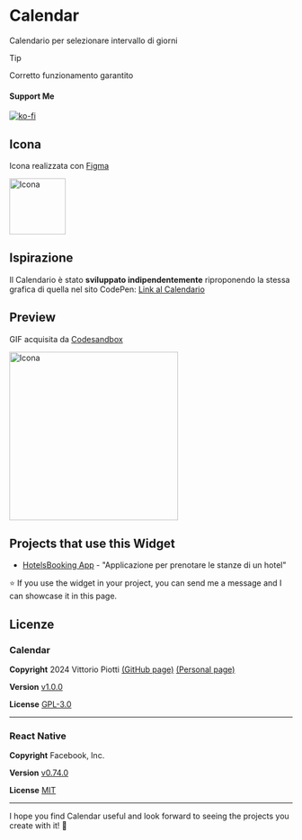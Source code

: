 # Calendar



Calendario per selezionare intervallo di giorni 


> [!TIP]
> Corretto funzionamento garantito

#### Support Me


[![ko-fi](https://ko-fi.com/img/githubbutton_sm.svg)](https://ko-fi.com/P5P012BC8U)

## Icona

Icona realizzata con [Figma](https://www.figma.com)

<img src="https://github.com/vittorioPiotti/Calendario-React-Native/blob/main/icona.png" alt="Icona" width="100"/>


## Ispirazione

Il Calendario è stato **sviluppato indipendentemente** riproponendo la stessa grafica di quella nel sito CodePen: [Link al Calendario](https://codepen.io/sawyer22/pen/ddYroL) 


## Preview

GIF acquisita da [Codesandbox](https://ygmq5s.csb.app/Calendario)

<img src="https://github.com/vittorioPiotti/Calendario-React-Native/blob/main/calendar.gif" alt="Icona" width="300"/>


## Projects that use this Widget

 * [HotelsBooking App](https://github.com/vittorioPiotti/HotelsBooking-App-ReactNative) - "Applicazione per prenotare le stanze di un hotel"
   
⭐ If you use the widget in your project, you can send me a message and I can showcase it in this page.



## Licenze



### Calendar

**Copyright** 2024 Vittorio Piotti [(GitHub page)](https://github.com/vittorioPiotti) [(Personal page)](https://vittoriopiotti.altervista.org/)

**Version** [v1.0.0](https://github.com/vittorioPiotti/Calendar-Widget-ReactNative/releases/tag/1.0.0)

**License** [GPL-3.0](https://github.com/vittorioPiotti/Calendario-React-Native/blob/main/LICENSE.md)

---


### React Native

**Copyright** Facebook, Inc.

**Version** [v0.74.0](https://reactnative.dev/blog/2024/04/22/release-0.74)

**License** [MIT](https://github.com/facebook/react-native/blob/main/LICENSE)


---

I hope you find Calendar useful and look forward to seeing the projects you create with it! 💫




